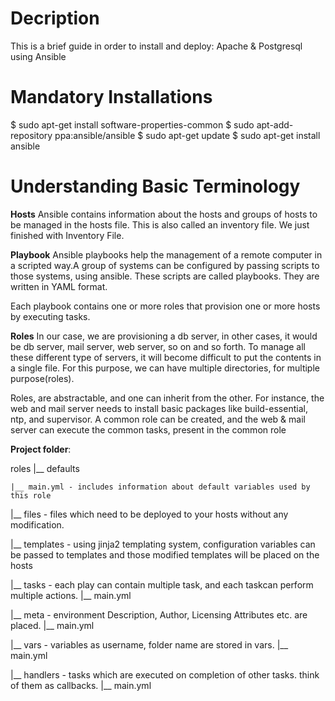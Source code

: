 
# Decription

This is a brief guide in order to install and deploy: Apache & Postgresql using Ansible


# Mandatory Installations 

$ sudo apt-get install software-properties-common
$ sudo apt-add-repository ppa:ansible/ansible
$ sudo apt-get update
$ sudo apt-get install ansible


# Understanding Basic Terminology

**Hosts**
Ansible contains information about the hosts and groups of hosts to be managed in the hosts file. This is also called an inventory file. We just finished with Inventory File.


**Playbook**
Ansible playbooks help the management of a remote computer in a scripted way.A group of systems can be configured by passing scripts to those systems, using ansible. These scripts are called playbooks. They are written in YAML format.

Each playbook contains one or more roles that provision one or more hosts by executing tasks.


**Roles**
In our case, we are provisioning a db server, in other cases, it would be db server, mail server, web server, so on and so forth. To manage all these different type of servers, it will become difficult to put the contents in a single file. For this purpose, we can have multiple directories, for multiple purpose(roles).

Roles, are abstractable, and one can inherit from the other. For instance, the web and mail server needs to install basic packages like build-essential, ntp, and supervisor. A common role can be created, and the web & mail server can execute the common tasks, present in the common role

**Project folder**:

roles
|__ defaults

    |__ main.yml - includes information about default variables used by this role

|__ files        - files which need to be deployed to your hosts without any modification.

|__ templates    - using jinja2 templating system, configuration variables can
               be passed to templates and those modified templates will be
               placed on the hosts

|__ tasks        - each play can contain multiple task, and each taskcan perform multiple actions.
    |__ main.yml

|__ meta         - environment Description, Author, Licensing Attributes etc. are placed.
    |__ main.yml

|__ vars         - variables as username, folder name are stored in vars.
    |__ main.yml

|__ handlers     - tasks which are executed on completion of other tasks.
                 think of them as callbacks.
    |__ main.yml